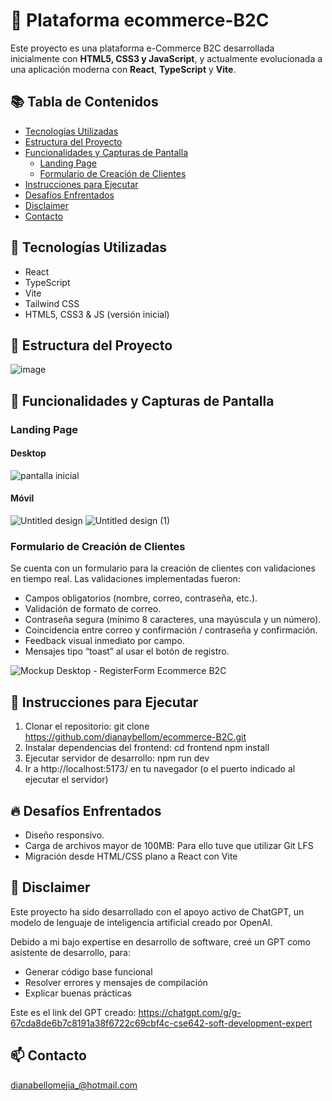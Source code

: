 # 🛒 Plataforma ecommerce-B2C

Este proyecto es una plataforma e-Commerce B2C desarrollada inicialmente con **HTML5, CSS3 y JavaScript**, y actualmente evolucionada a una aplicación moderna con **React**, **TypeScript** y **Vite**.

## 📚 Tabla de Contenidos
- [Tecnologías Utilizadas](#-tecnologías-utilizadas)
- [Estructura del Proyecto](#-estructura-del-proyecto)
- [Funcionalidades y Capturas de Pantalla](#-funcionalidades-y-capturas-de-pantalla)
  - [Landing Page](#landing-page)
  - [Formulario de Creación de Clientes](#formulario-de-creación-de-clientes)
- [Instrucciones para Ejecutar](#-instrucciones-para-ejecutar)
- [Desafíos Enfrentados](#-desafíos-enfrentados)
- [Disclaimer](#-disclaimer)
- [Contacto](#-contacto)

## 🚀 Tecnologías Utilizadas
- React
- TypeScript
- Vite
- Tailwind CSS
- HTML5, CSS3 & JS (versión inicial)

## 📂 Estructura del Proyecto

![image](https://github.com/user-attachments/assets/d6dcf7b5-0890-46a0-ab27-3a07832a635c)

## 🎨 Funcionalidades y Capturas de Pantalla
### Landing Page
  #### Desktop
![pantalla inicial](https://github.com/user-attachments/assets/056764a8-9947-4396-a3b3-38bb8ccdd876)

  #### Móvil
![Untitled design](https://github.com/user-attachments/assets/b48fa293-5c30-4e63-8b8c-97785e98ea12)
![Untitled design (1)](https://github.com/user-attachments/assets/b0b17710-6bf6-4cd8-a098-130081f15209)

### Formulario de Creación de Clientes
Se cuenta con un formulario para la creación de clientes con validaciones en tiempo real. Las validaciones implementadas fueron:
- Campos obligatorios (nombre, correo, contraseña, etc.).
- Validación de formato de correo.
- Contraseña segura (mínimo 8 caracteres, una mayúscula y un número).
- Coincidencia entre correo y confirmación / contraseña y confirmación.
- Feedback visual inmediato por campo.
- Mensajes tipo “toast” al usar el botón de registro.

![Mockup Desktop - RegisterForm Ecommerce B2C](https://github.com/user-attachments/assets/5c78a03a-d06a-4120-9fa2-8a7e56eb1265)


## 📌 Instrucciones para Ejecutar
1. Clonar el repositorio: git clone https://github.com/dianaybellom/ecommerce-B2C.git
2. Instalar dependencias del frontend:
cd frontend
npm install
3. Ejecutar servidor de desarrollo:
npm run dev
4. Ir a http://localhost:5173/ en tu navegador (o el puerto indicado al ejecutar el servidor)


## 🔥 Desafíos Enfrentados
- Diseño responsivo.
- Carga de archivos mayor de 100MB: Para ello tuve que utilizar Git LFS
- Migración desde HTML/CSS plano a React con Vite

## 📝 Disclaimer
Este proyecto ha sido desarrollado con el apoyo activo de ChatGPT, un modelo de lenguaje de inteligencia artificial creado por OpenAI.

Debido a mi bajo expertise en desarrollo de software, creé un GPT como asistente de desarrollo, para:
- Generar código base funcional
- Resolver errores y mensajes de compilación
- Explicar buenas prácticas

Este es el link del GPT creado: https://chatgpt.com/g/g-67cda8de6b7c8191a38f6722c69cbf4c-cse642-soft-development-expert
  
## 📫 Contacto
dianabellomejia_@hotmail.com
